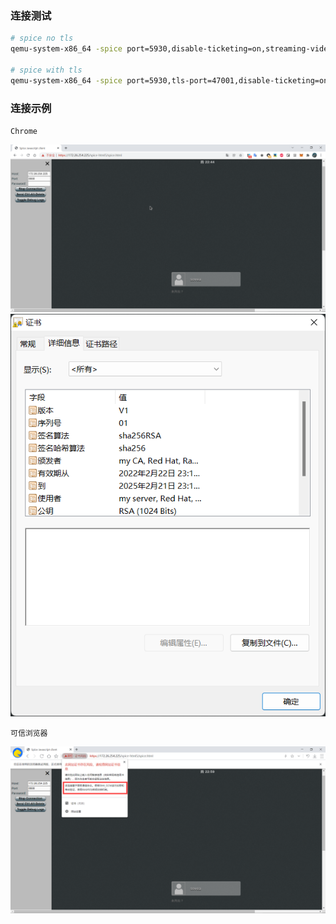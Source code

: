 ### 连接测试

```sh
# spice no tls
qemu-system-x86_64 -spice port=5930,disable-ticketing=on,streaming-video=filter,playback-compression=off,seamless-migration=on -drive file=/home/sovea/dev/spice/img-instance/fedora.img -m 1024 -smp cores=2,threads=2,sockets=1 -device qxl-vga,vgamem_mb=128 -enable-kvm -cpu host -device virtio-serial -chardev spicevmc,id=vdagent,debug=0,name=vdagent

# spice with tls
qemu-system-x86_64 -spice port=5930,tls-port=47001,disable-ticketing=on,x509-dir=/home/sovea/dev/spice/sm2_cert_files,tls-channel=main,tls-channel=inputs,streaming-video=filter,playback-compression=off,seamless-migration=on -drive file=/home/sovea/dev/spice/img-instance/fedora.img -m 1024 -smp cores=2,threads=2,sockets=1 -device qxl-vga,vgamem_mb=128 -enable-kvm -cpu host -device virtio-serial -chardev spicevmc,id=vdagent,debug=0,name=vdagent
```

### 连接示例

`Chrome`

![image-20220221221958925](../images/image-20220226232805378.png)
![image-20220221221958925](../images/image-20220226232829017.png)

`可信浏览器`

![image-20220221221958925](../images/image-20220226232854244.png)

